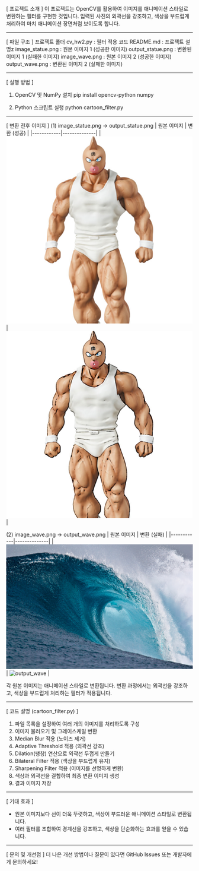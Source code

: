 [ 프로젝트 소개 ]
이 프로젝트는 OpenCV를 활용하여 이미지를 애니메이션 스타일로 변환하는 필터를 구현한 것입니다.
입력된 사진의 외곽선을 강조하고, 색상을 부드럽게 처리하여 마치 애니메이션 장면처럼 보이도록 합니다.

--------------------------------------------------
[ 파일 구조 ]
프로젝트 폴더
cv_hw2.py           : 필터 적용 코드
README.md           : 프로젝트 설명z
image_statue.png    : 원본 이미지 1 (성공한 이미지)
output_statue.png   : 변환된 이미지 1 (실패한 이미지)
image_wave.png      : 원본 이미지 2 (성공한 이미지)
output_wave.png     : 변환된 이미지 2 (실패한 이미지)

--------------------------------------------------
[ 실행 방법 ]
1. OpenCV 및 NumPy 설치
   pip install opencv-python numpy

2. Python 스크립트 실행
   python cartoon_filter.py

--------------------------------------------------
[ 변환 전후 이미지 ]
(1) image_statue.png  →  output_statue.png
| 원본 이미지 | 변환 (성공) |
|------------|--------------|
| ![image_statue](image_statue.png) | ![output_statue](output_statue.png) |

(2) image_wave.png  →  output_wave.png
| 원본 이미지 | 변환 (실패) |
|------------|--------------|
| ![image_wave](image_wave.png) | ![output_wave](output_wave.png) |

각 원본 이미지는 애니메이션 스타일로 변환됩니다.
변환 과정에서는 외곽선을 강조하고, 색상을 부드럽게 처리하는 필터가 적용됩니다.

--------------------------------------------------
[ 코드 설명 (cartoon_filter.py) ]
1. 파일 목록을 설정하여 여러 개의 이미지를 처리하도록 구성
2. 이미지 불러오기 및 그레이스케일 변환
3. Median Blur 적용 (노이즈 제거)
4. Adaptive Threshold 적용 (외곽선 강조)
5. Dilation(팽창) 연산으로 외곽선 두껍게 만들기
6. Bilateral Filter 적용 (색상을 부드럽게 유지)
7. Sharpening Filter 적용 (이미지를 선명하게 변환)
8. 색상과 외곽선을 결합하여 최종 변환 이미지 생성
9. 결과 이미지 저장

--------------------------------------------------
[ 기대 효과 ]
- 원본 이미지보다 선이 더욱 뚜렷하고, 색상이 부드러운 애니메이션 스타일로 변환됩니다.
- 여러 필터를 조합하여 경계선을 강조하고, 색상을 단순화하는 효과를 얻을 수 있습니다.

--------------------------------------------------
[ 문의 및 개선점 ]
더 나은 개선 방법이나 질문이 있다면 GitHub Issues 또는 개발자에게 문의하세요!
